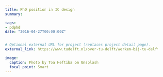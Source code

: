 ```yaml
---
title: PhD position in IC design
summary:  

tags:
- pdphd
date: "2016-04-27T00:00:00Z"


# Optional external URL for project (replaces project detail page).
external_link: https://www.tudelft.nl/over-tu-delft/werken-bij-tu-delft/vacatures/details?jobId=7504&jobTitle=PhD%20position%20in%20Analog%2FMixed-Signal%20IC%20Design%20

image:
  caption: Photo by Toa Heftiba on Unsplash
  focal_point: Smart
---
```


